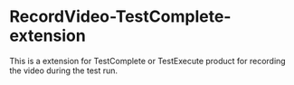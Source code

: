 # RecordVideo-TestComplete-extension
This is a extension for TestComplete or TestExecute product for recording the video during the test run.

